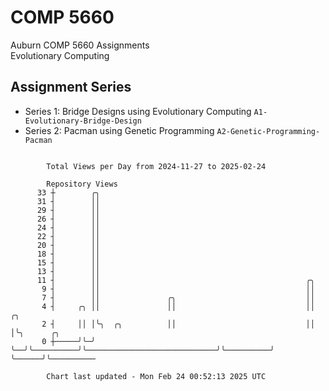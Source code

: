 # COMP 5660
Auburn COMP 5660 Assignments  
Evolutionary Computing

## Assignment Series
- Series 1: Bridge Designs using Evolutionary Computing `A1-Evolutionary-Bridge-Design`
- Series 2: Pacman using Genetic Programming `A2-Genetic-Programming-Pacman`

```

        Total Views per Day from 2024-11-27 to 2025-02-24

        Repository Views
      33 ┼        ╭╮
      31 ┤        ││
      29 ┤        ││
      26 ┤        ││
      24 ┤        ││
      22 ┤        ││
      20 ┤        ││
      18 ┤        ││
      15 ┤        ││
      13 ┤        ││
      11 ┤        ││                                              ╭╮
       9 ┤        ││                                              ││
       7 ┤        ││               ╭╮                             ││
       4 ┤     ╭╮ ││               ││                             ││          ╭╮
       2 ┤     ││ │╰╮  ╭╮          ││                             ││          │╰╮      ╭╮
       0 ┼─────╯╰─╯ ╰──╯╰──────────╯╰─────────────────────────────╯╰──────────╯ ╰──────╯╰──────────

        Chart last updated - Mon Feb 24 00:52:13 2025 UTC
        
```
